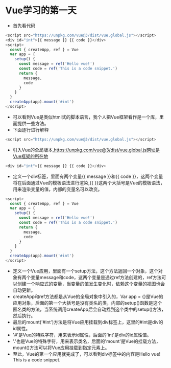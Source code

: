 # Vue学习的第一天
- 首先看代码
```javascript
<script src="https://unpkg.com/vue@3/dist/vue.global.js"></script>
<div id="int">{{ message }} {{ code }}</div>
<script>
  const { createApp, ref } = Vue
  var app = {
    setup() {
      const message = ref('Hello vue!')
      const code = ref('This is a code snippet.')
      return {
        message,
        code
      }
    }
  }
  createApp(app).mount('#int')
</script>
```
- 可以看到Vue是类似html式的脚本语言，我个人把Vue框架看作是一个库，里面提供一些方法。
- 下面逐行进行解释
```javascript
<script src="https://unpkg.com/vue@3/dist/vue.global.js"></script>
```
- 引入Vue的全局版本,https://unpkg.com/vue@3/dist/vue.global.js网址是Vue框架的所在地
```javascript
<div id="int">{{ message }} {{ code }}</div>
```
- 定义一个div标签，里面有两个变量{{ message }}和{{ code }}，这两个变量将在后面通过Vue的模板语法进行渲染,{{ }}这两个大括号是Vue的模板语法，用来渲染变量的值，内部的变量名可以改变。
```javascript
<script>
  const { createApp, ref } = Vue
  var app = {
    setup() {
      const message = ref('Hello vue!')
      const code = ref('This is a code snippet.')
      return {
        message,
        code
      }
    }
  }
  createApp(app).mount('#int')
</script>
```
- 定义一个Vue应用，里面有一个setup方法，这个方法返回一个对象，这个对象有两个变量message和code，这两个变量是通过ref方法创建的，ref方法可以创建一个响应式的变量，当变量的值发生变化时，依赖这个变量的视图也会自动更新。
- createApp和ref方法都是从Vue的全局对象中引入的，Var app = {}是Vue的应用对象，后面的第一个大括号是没有类名的类，内部的setup()函数是这个匿名类的方法，当系统调用createApp后会自动找到这个类中的setup()方法，然后执行。
- 最后的mount('#int')方法是将Vue应用挂载到div标签上，这里的#int是div的id属性。
- '#'是Vue的特殊字符，用来表示id属性，后面的'int'是div的id属性值。
- '.'也是Vue的特殊字符，用来表示类名，后面的'mount'是Vue的挂载方法，mount()方法可以将Vue应用挂载到指定元素上。
- 至此，Vue的第一个应用就完成了，可以看到div标签中的内容是Hello vue! This is a code snippet.